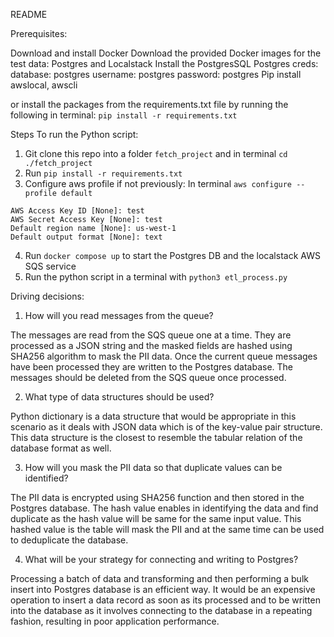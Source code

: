 README

Prerequisites:

Download and install Docker
Download the provided Docker images for the test data: Postgres and Localstack
Install the PostgresSQL
Postgres creds: 
    database: postgres
    username: postgres
    password: postgres
Pip install awslocal, awscli

or install the packages from the requirements.txt file by running the following in terminal: 
`pip install -r requirements.txt`


Steps To run the Python script:

1. Git clone this repo into a folder `fetch_project` and in terminal `cd ./fetch_project`
2. Run `pip install -r requirements.txt`
3. Configure aws profile if not previously:
In terminal `aws configure --profile default`
```
AWS Access Key ID [None]: test
AWS Secret Access Key [None]: test
Default region name [None]: us-west-1
Default output format [None]: text
```
4. Run `docker compose up` to start the Postgres DB and the localstack AWS SQS service
5. Run the python script in a terminal with `python3 etl_process.py`

Driving decisions:

1. How will you read messages from the queue?

The messages are read from the SQS queue one at a time. They are processed as
a JSON string and the masked fields are hashed using SHA256 algorithm to mask
the PII data. Once the current queue messages have been processed they are written to 
the Postgres database. The messages should be deleted from the SQS queue once processed.


2. What type of data structures should be used?

Python dictionary is a data structure that would be appropriate in this scenario as it 
deals with JSON data which is of the key-value pair structure. This data structure is the 
closest to resemble the tabular relation of the database format as well.

3. How will you mask the PII data so that duplicate values can be identified?

The PII data is encrypted using SHA256 function and then stored in the Postgres database.
The hash value enables in identifying the data and find duplicate as the hash value will 
be same for the same input value. This hashed value is the table will mask the PII and at 
the same time can be used to deduplicate the database.

4. What will be your strategy for connecting and writing to Postgres?

Processing a batch of data and transforming and then performing a bulk insert into 
Postgres database is an efficient way. It would be an expensive operation to insert a 
data record as soon as its processed and to be written into the database as it involves 
connecting to the database in a repeating fashion, resulting in poor application performance. 
